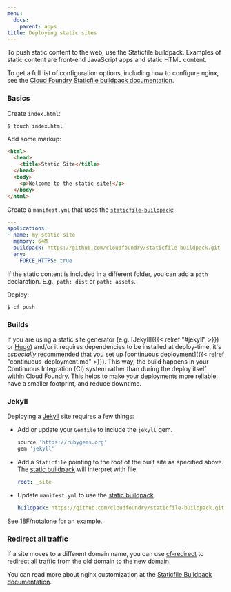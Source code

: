 ```yaml
---
menu:
  docs:
    parent: apps
title: Deploying static sites
---
```


To push static content to the web, use the Staticfile buildpack. Examples of static content are front-end JavaScript apps and static HTML content. 

To get a full list of configuration options, including how to configure nginx, see the [Cloud Foundry Staticfile buildpack documentation](https://docs.cloudfoundry.org/buildpacks/staticfile/index.html).

### Basics

Create `index.html`:

```
$ touch index.html
```

Add some markup:

```html
<html>
  <head>
    <title>Static Site</title>
  </head>
  <body>
    <p>Welcome to the static site!</p>
  </body>
</html>
```

Create a `manifest.yml` that uses the [`staticfile-buildpack`](https://github.com/cloudfoundry/staticfile-buildpack):

```yml
---
applications:
- name: my-static-site
  memory: 64M
  buildpack: https://github.com/cloudfoundry/staticfile-buildpack.git
  env:
    FORCE_HTTPS: true
```

If the static content is included in a different folder, you can add a `path` declaration. E.g., `path: dist` or `path: assets`.

Deploy:

```
$ cf push
```

### Builds

If you are using a static site generator (e.g. [Jekyll]({{< relref "#jekyll" >}}) or [Hugo](http://gohugo.io/)) and/or it requires dependencies to be installed at deploy-time, it's _especially_ recommended that you set up [continuous deployment]({{< relref "continuous-deployment.md" >}}). This way, the build happens in your Continuous Integration (CI) system rather than during the deploy itself within Cloud Foundry. This helps to make your deployments more reliable, have a smaller footprint, and reduce downtime.

### Jekyll

Deploying a [Jekyll](http://jekyllrb.com/) site requires a few things:

* Add or update your `Gemfile` to include the `jekyll` gem.

    ```ruby
    source 'https://rubygems.org'
    gem 'jekyll'
    ```

* Add a `Staticfile` pointing to the root of the built site as specified above. The [static buildpack](https://github.com/cloudfoundry/staticfile-buildpack) will interpret with file.

    ```yaml
    root: _site
    ```

* Update `manifest.yml` to use the [static buildpack](https://github.com/cloudfoundry/staticfile-buildpack).

    ```yaml
    buildpack: https://github.com/cloudfoundry/staticfile-buildpack.git
    ```

See [18F/notalone](https://github.com/18F/notalone) for an example.

### Redirect all traffic

If a site moves to a different domain name, you can use [cf-redirect](https://github.com/18F/cf-redirect) to redirect all traffic from the old domain to the new domain.

You can read more about nginx customization at the [Staticfile Buildpack documentation](http://docs.cloudfoundry.org/buildpacks/staticfile/).
